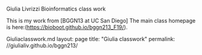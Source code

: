 Giulia Livrizzi Bioinformatics class work

This is my work from [BGGN13 at UC San Diego] 
The main class homepage is here:(https://bioboot.github.io/bggn213_F19/).

Giuliaclasswork.md
layout: page
title: "Giulia classwork"
permalink: //giulialiv.github.io/bggn213/

